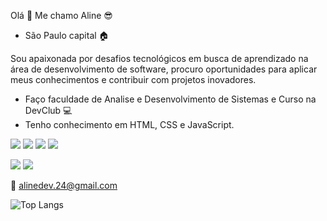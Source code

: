 Olá 👋 Me chamo Aline :sunglasses: 
* São Paulo capital :house:

Sou apaixonada por desafios tecnológicos em busca de aprendizado na área de desenvolvimento de software, procuro oportunidades para aplicar meus conhecimentos e contribuir com projetos inovadores.
* Faço faculdade de Analise e Desenvolvimento de Sistemas e Curso na DevClub 💻
* Tenho conhecimento em HTML, CSS e JavaScript.

<img src="https://img.shields.io/badge/HTML5-E34F26?style=for-the-badge&logo=html5&logoColor=white"/> <img src="https://img.shields.io/badge/CSS3-1572B6?style=for-the-badge&logo=css3&logoColor=white"/> <img src="https://img.shields.io/badge/JavaScript-F7DF1E?style=for-the-badge&logo=javascript&logoColor=black"/> <img src="https://img.shields.io/badge/Jira-0052CC?style=for-the-badge&logo=Jira&logoColor=white"/>

 <a href="https://www.linkedin.com/in/aline-alves-543265161/"> <img src="https://img.shields.io/badge/LinkedIn-0077B5?style=for-the-badge&logo=linkedin&logoColor=white"></a> <a href="https://wa.me/5511977483285" alt="link-whatsapp"> <img src="https://img.shields.io/badge/WhatsApp-25D366?style=for-the-badge&logo=whatsapp&logoColor=white"> </a>

:e-mail: alinedev.24@gmail.com


![Top Langs](https://github-readme-stats.vercel.app/api/top-langs/?username=Alineaalvess)
